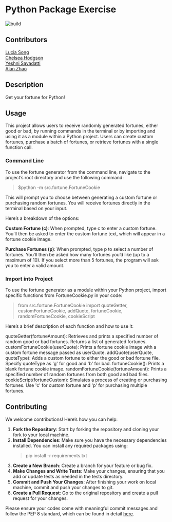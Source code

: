 # Python Package Exercise
![build](https://github.com/software-students-fall2024/3-python-package-scooby-gang/actions/workflows/build.yaml/badge.svg) <br>
## Contributors
[Lucia Song](https://github.com/lys7942) <br>
[Chelsea Hodgson](https://github.com/Chelsea-Hodgson) <br>
[Yeshni Savadatti](https://github.com/yeshnii) <br>
[Alan Zhao](https://github.com/Alan3562) <br>

## Description
Get your fortune for Python!

## Usage
This project allows users to receive randomly generated fortunes, either good or bad, by running commands in the terminal or by importing and using it as a module within a Python project. Users can create custom fortunes, purchase a batch of fortunes, or retrieve fortunes with a single function call.

### Command Line
To use the fortune generator from the command line, navigate to the project’s root directory and use the following command:

> $python -m src.fortune.FortuneCookie

This will prompt you to choose between generating a custom fortune or purchasing random fortunes. You will receive fortunes directly in the terminal based on your input.

Here’s a breakdown of the options:

**Custom Fortune (c)**: When prompted, type c to enter a custom fortune. You’ll then be asked to enter the custom fortune text, which will appear in a fortune cookie image.

**Purchase Fortunes (p)**: When prompted, type p to select a number of fortunes. You’ll then be asked how many fortunes you’d like (up to a maximum of 10). If you select more than 5 fortunes, the program will ask you to enter a valid amount.

### Import into Project
To use the fortune generator as a module within your Python project, import specific functions from FortuneCookie.py in your code:

> from src.fortune.FortuneCookie import quoteGetter, customFortuneCookie, addQuote, fortuneCookie, randomFortuneCookie, cookieScript

Here’s a brief description of each function and how to use it:

quoteGetter(fortuneAmount): Retrieves and prints a specified number of random good or bad fortunes. Returns a list of generated fortunes.
customFortuneCookie(userQuote): Prints a fortune cookie image with a custom fortune message passed as userQuote.
addQuote(userQuote, quoteType): Adds a custom fortune to either the good or bad fortune file. Specify quoteType as 'g' for good and 'b' for bad.
fortuneCookie(): Prints a blank fortune cookie image.
randomFortuneCookie(fortuneAmount): Prints a specified number of random fortunes from both good and bad files.
cookieScript(fortuneCustom): Simulates a process of creating or purchasing fortunes. Use 'c' for custom fortune and 'p' for purchasing multiple fortunes.

## Contributing
We welcome contributions! Here’s how you can help:
1. **Fork the Repository**: Start by forking the repository and cloning your fork to your local machine.
2. **Install Dependencies**: Make sure you have the necessary dependencies installed. You can install any required packages using:
   >pip install -r requirements.txt
3. **Create a New Branch**: Create a branch for your feature or bug fix.
4. **Make Changes and Write Tests**: Make your changes, ensuring that you add or update tests as needed in the tests directory.
5. **Commit and Push Your Changes**: After finishing your work on local machine, commit and push your changes to git.
6. **Create a Pull Request**: Go to the original repository and create a pull request for your changes.

Please ensure your codes come with meaningful commit messages and follow the PEP 8 standard, which can be found in detail [here](https://peps.python.org/pep-0008/).
